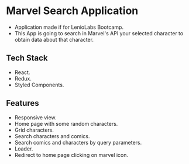 # Marvel Search Application
- Application made if for LenioLabs Bootcamp.
- This App is going to search in Marvel's API your selected character to obtain data about that character.


## Tech Stack
- React.
- Redux.
- Styled Components.

## Features
- Responsive view.
- Home page with some random characters.
- Grid characters.
- Search characters and comics.
- Search comics and characters by query parameters.
- Loader.
- Redirect to home page clicking on marvel icon.




